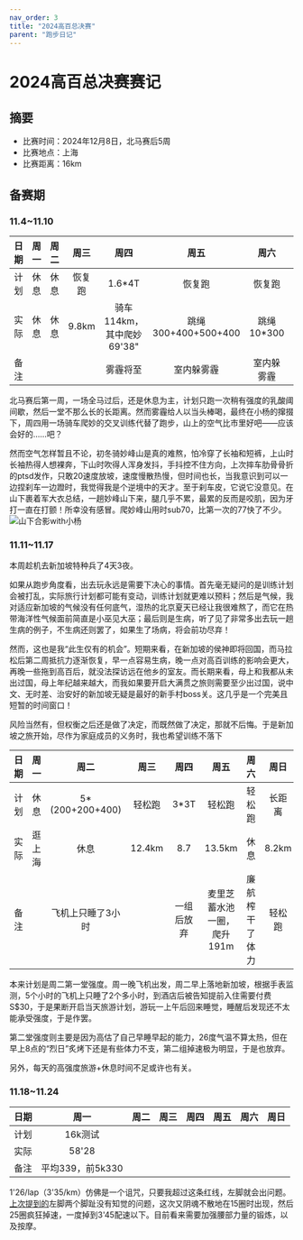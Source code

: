```yaml
---
nav_order: 3
title: "2024高百总决赛"
parent: "跑步日记"
---
```


# 2024高百总决赛赛记

## 摘要
- 比赛时间：2024年12月8日，北马赛后5周
- 比赛地点：上海
- 比赛距离：16km


## 备赛期
### 11.4~11.10

| 日期 | 周一 | 周二 | 周三 | 周四 | 周五 | 周六 | 周日 |
|:---:|:---:|:---:|:---:|:---:|:---:|:---:|:---:|
|计划|休息|休息|恢复跑|1.6*4T|恢复跑|恢复跑|长距离|
|实际|休息|休息|9.8km|骑车114km，其中爬妙69'38"|跳绳300+400+500+400|跳绳10*300|20km|
|备注||||雾霾将至|室内躲雾霾|室内躲雾霾|雾霾消散|

北马赛后第一周，一场全马过后，还是休息为主，计划只跑一次稍有强度的乳酸阈间歇，然后一堂不那么长的长距离。然而雾霾给人以当头棒喝，最终在小杨的撺掇下，周四用一场骑车爬妙的交叉训练代替了跑步，山上的空气比市里好吧——应该会好的……吧？

然而空气怎样暂且不论，初冬骑妙峰山是真的难熬，怕冷穿了长袖和短裤，上山时长袖热得人想裸奔，下山时吹得人浑身发抖，手抖控不住方向，上次摔车肋骨骨折的ptsd发作，只敢20速度放坡，速度慢散热慢，但时间也长，当我意识到可以一边捏刹车一边蹬时，我觉得我是个逆境中的天才。至于刹车皮，它说它没意见。在山下裹着军大衣总结，一趟妙峰山下来，腿几乎不累，最累的反而是咬肌，因为牙打一直在打颤！所幸没有感冒。爬妙峰山用时sub70，比第一次的77快了不少。
![山下合影with小杨](/imgs/running_logs/2024/g100_AfterMFS.jpg)


### 11.11~11.17
本周趁机去新加坡特种兵了4天3夜。

如果从跑步角度看，出去玩永远是需要下决心的事情。首先毫无疑问的是训练计划会被打乱，实际旅行计划都可能有变动，训练计划就更难以预料；然后是气候，我对适应新加坡的气候没有任何底气，湿热的北京夏天已经让我很难熬了，而它在热带海洋性气候面前简直是小巫见大巫；最后则是生病，听了见了非常多出去玩一趟生病的例子，不生病还则罢了，如果生了场病，将会前功尽弃！

然而，这也是我“此生仅有的机会”。短期来看，在新加坡的侯神即将回国，而马拉松后第二周抵抗力逐渐恢复，早一点容易生病，晚一点对高百训练的影响会更大，再晚一些拖到高百后，就没法探访远在他乡的室友。而长期来看，母上和我都从未出过国，母上年纪越来越大，而我如果要开启大满贯之旅则需要至少出过国，说中文、无时差、治安好的新加坡无疑是最好的新手村boss关。这几乎是一个完美且短暂的时间窗口！

风险当然有，但权衡之后还是做了决定，而既然做了决定，那就不后悔。于是新加坡之旅开始，尽作为家庭成员的义务时，我也希望训练不落下

| 日期 | 周一 | 周二 | 周三 | 周四 | 周五 | 周六 | 周日 |
|:---:|:---:|:---:|:---:|:---:|:---:|:---:|:---:|
|计划|休息|5*(200+200+400)|轻松跑|3*3T|轻松跑|轻松跑|长距离|
|实际|逛上海|休息|12.4km|8.7|13.5km|休息|8.2km|
|备注||飞机上只睡了3小时||一组后放弃|麦里芝蓄水池一圈，爬升191m|廉航榨干了体力|轻松跑|

本来计划是周二第一堂强度。周一晚飞机出发，周二早上落地新加坡，根据手表监测，5个小时的飞机上只睡了2个多小时，到酒店后被告知提前入住需要付费S$30，于是果断开启当天旅游计划，游玩一上午后回来睡觉，睡醒后发现还不太能承受强度，于是作罢。

第二堂强度则主要是因为高估了自己早睡早起的能力，26度气温不算太热，但在早上8点的“烈日”炙烤下还是有些体力不支，第二组掉速极为明显，于是也放弃。

另外，每天的高强度旅游+休息时间不足或许也有关。

### 11.18~11.24

| 日期 | 周一 | 周二 | 周三 | 周四 | 周五 | 周六 | 周日 |
|:---:|:---:|:---:|:---:|:---:|:---:|:---:|:---:|
|计划|16k测试|||||||
|实际|58'28|||||||
|备注|平均339，前5k330|||||||

1'26/lap（3'35/km）仿佛是一个诅咒，只要我超过这条红线，左脚就会出问题。[上次提到的](bjmarathon2024.html/#toe_failure)左脚两个脚趾没有知觉的问题，这次又阴魂不散地在15圈时出现，然后25圈疯狂掉速，一度掉到3'45配速以下。目前看来需要加强腰部力量的锻炼，以及按摩。

<!--
| 日期 | 周一 | 周二 | 周三 | 周四 | 周五 | 周六 | 周日 |
|:---:|:---:|:---:|:---:|:---:|:---:|:---:|:---:|
|计划||||||||
|实际||||||||
|备注||||||||

-->
